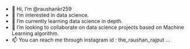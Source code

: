 - 👋 Hi, I’m @raushankr259
- 👀 I’m interested in data science.
- 🌱 I’m currently learning data science in depth.
- 💞️ I’m looking to collaborate on data science projects based on Machine Learning algorithm.
- 📫 You can reach me through instagram id : the_raushan_rajput ...

<!---
raushankr259/raushankr259 is a ✨ special ✨ repository because its `README.md` (this file) appears on your GitHub profile.
You can click the Preview link to take a look at your changes.
--->
